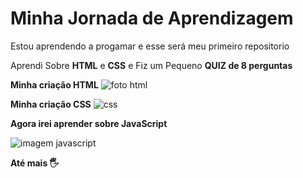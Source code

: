 # Minha Jornada de Aprendizagem
 Estou aprendendo a progamar e esse será meu primeiro repositorio
 
 Aprendi Sobre __HTML__ e __CSS__ e Fiz um Pequeno __QUIZ de 8 perguntas__

 __Minha criação HTML__
 ![foto html](https://github.com/user-attachments/assets/b099677f-9f36-4371-8ed9-fcd6c6fea86f)

 __Minha criação CSS__
 ![css](https://github.com/user-attachments/assets/b35c2943-e093-40c3-8d13-a5f0f28b4abb)

__Agora irei aprender sobre JavaScript__

![imagem javascript](https://github.com/user-attachments/assets/96c5bd74-ce33-4967-b15e-c002dc8ddf9a)

__Até mais 🖐__








 
